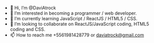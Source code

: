- 👋 Hi, I’m @DaviAtrock
- 👀 I’m interested in becoming a programmer / web developer.
- 🌱 I’m currently learning JavaScript / ReactJS / HTML5 / CSS.
- 💞️ I’m looking to collaborate on ReactJS/JavaScript coding, HTML5 coding and CSS.
- 📫 How to reach me +5561981428779 or daviatrock@gmail.com

<!---
DaviAtrock/DaviAtrock is a ✨ special ✨ repository because its `README.md` (this file) appears on your GitHub profile.
You can click the Preview link to take a look at your changes.
--->
